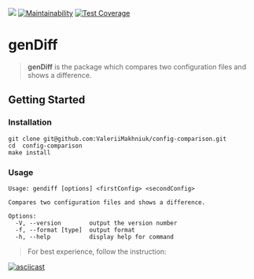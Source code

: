 ![](https://github.com/ValeriiMakhniuk/frontend-project-lvl2/workflows/CI/badge.svg)
[![Maintainability](https://api.codeclimate.com/v1/badges/88b8ca68111efca84328/maintainability)](https://codeclimate.com/github/ValeriiMakhniuk/frontend-project-lvl2/maintainability)
[![Test Coverage](https://api.codeclimate.com/v1/badges/88b8ca68111efca84328/test_coverage)](https://codeclimate.com/github/ValeriiMakhniuk/frontend-project-lvl2/test_coverage)

# genDiff

> **genDiff** is the package which compares two configuration files and shows a difference.

## Getting Started

### Installation
```
git clone git@github.com:ValeriiMakhniuk/config-comparison.git
cd  config-comparison
make install
```

### Usage
```
Usage: gendiff [options] <firstConfig> <secondConfig>

Compares two configuration files and shows a difference.

Options:
  -V, --version        output the version number
  -f, --format [type]  output format
  -h, --help           display help for command
```

> For best experience, follow the instruction:

[![asciicast](https://asciinema.org/a/1BGNSUCenJNRkOcqpDXeStw9m.svg)](https://asciinema.org/a/1BGNSUCenJNRkOcqpDXeStw9m)
